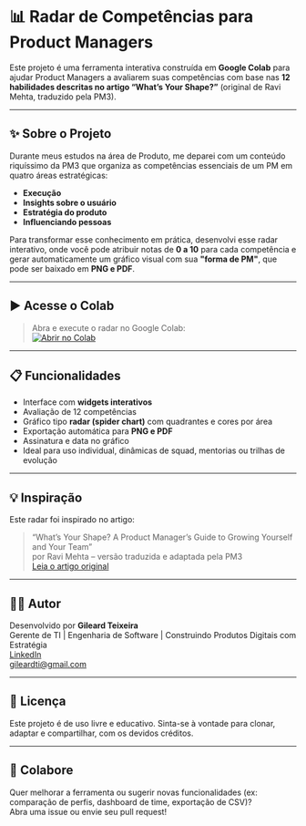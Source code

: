 # 📊 Radar de Competências para Product Managers

Este projeto é uma ferramenta interativa construída em **Google Colab** para ajudar Product Managers a avaliarem suas competências com base nas **12 habilidades descritas no artigo “What’s Your Shape?”** (original de Ravi Mehta, traduzido pela PM3).

---

## ✨ Sobre o Projeto

Durante meus estudos na área de Produto, me deparei com um conteúdo riquíssimo da PM3 que organiza as competências essenciais de um PM em quatro áreas estratégicas:

- **Execução**
- **Insights sobre o usuário**
- **Estratégia do produto**
- **Influenciando pessoas**

Para transformar esse conhecimento em prática, desenvolvi esse radar interativo, onde você pode atribuir notas de **0 a 10** para cada competência e gerar automaticamente um gráfico visual com sua **"forma de PM"**, que pode ser baixado em **PNG e PDF**.

---

## ▶️ Acesse o Colab

> Abra e execute o radar no Google Colab:  
[![Abrir no Colab](https://colab.research.google.com/assets/colab-badge.svg)](https://colab.research.google.com/github/gileardteixeira/radar-competencias-pm/blob/main/radar_competencias_pm.ipynb
)

---

## 📋 Funcionalidades

- Interface com **widgets interativos**
- Avaliação de 12 competências
- Gráfico tipo **radar (spider chart)** com quadrantes e cores por área
- Exportação automática para **PNG e PDF**
- Assinatura e data no gráfico
- Ideal para uso individual, dinâmicas de squad, mentorias ou trilhas de evolução

---

## 💡 Inspiração

Este radar foi inspirado no artigo:
> “What’s Your Shape? A Product Manager’s Guide to Growing Yourself and Your Team”  
> por Ravi Mehta – versão traduzida e adaptada pela PM3  
> [Leia o artigo original](https://www.ravimehta.com/whats-your-shape)

---

## 👨‍💻 Autor

Desenvolvido por **Gileard Teixeira**  
Gerente de TI | Engenharia de Software | Construindo Produtos Digitais com Estratégia  
[LinkedIn](https://www.linkedin.com/in/gileard-teixeira)  
[gileardti@gmail.com](mailto:gileardti@gmail.com)

---

## 📄 Licença

Este projeto é de uso livre e educativo. Sinta-se à vontade para clonar, adaptar e compartilhar, com os devidos créditos.

---

## 🙌 Colabore

Quer melhorar a ferramenta ou sugerir novas funcionalidades (ex: comparação de perfis, dashboard de time, exportação de CSV)?  
Abra uma issue ou envie seu pull request!

